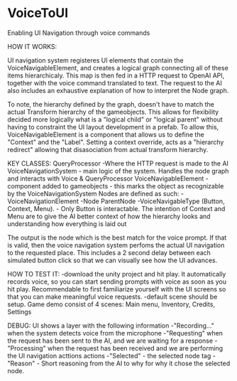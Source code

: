 # VoiceToUI
Enabling UI Navigation through voice commands

HOW IT WORKS:

UI navigation system registeres UI elements that contain the VoiceNavigableElement, and creates a logical graph connecting all of these items hierarchicaly. This map is then fed in a HTTP request to OpenAI API, together with the voice command translated to text. The request to the AI also includes an exhaustive explanation of how to interpret the Node graph. 

To note, the hierarchy defined by the graph, doesn't have to match the actual Transform hierarchy of the gameobjects. This allows for flexibility decided more logically what is a "logical child" or "logical parent" without having to constraint the UI layout development in a prefab. To allow this, VoiceNavigableElement is a component that allows us to define the "Context" and the "Label". Setting a context override, acts as a "hierarchy redirect" allowing that disasociation from actual transform hierarchy.

KEY CLASSES:
QueryProcessor -Where the HTTP request is made to the AI
VoiceNavigationSystem - main logic of the system. Handles the node graph and interacts with Voice & QueryProcessor
VoiceNavigableElement - component added to gameobjects - this marks the object as recognizable by the VoiceNavigationSystem
Nodes are defined as such:
-VoiceNavigationElement
-Node ParentNode
-VoiceNavigableType (Button, Context, Menu). - Only Button is interactable. The intention of Context and Menu are to give the AI better context of how the hierarchy looks and understanding how everything is laid out

The output is the node which is the best match for the voice prompt. If that is valid, then the voice navigation system perfoms the actual UI navigation to the requested place. This includes a 2 second delay between each simulated button click so that we can visually see how the UI advances.

HOW TO TEST IT:
-download the unity project and hit play. It automatically records voice, so you can start sending prompts with voice as soon as you hit play. Recommendable to first familiarize yourself with the UI screens so that you can make meaningful voice requests.
-default scene should be setup. Game demo consist of 4 scenes: Main menu, Inventory, Credits, Settings

DEBUG:
UI shows a layer with the following information
-"Recording..." when the system detects voice from the microphone
-"Requesting" when the request has been sent to the AI, and we are waiting for a response
-"Processing" when the request has been received and we are performing the UI navigation acttions actions
-"Selected" - the selected node tag
-"Reason" - Short reasoning from the AI to why for why it chose the selected node.
